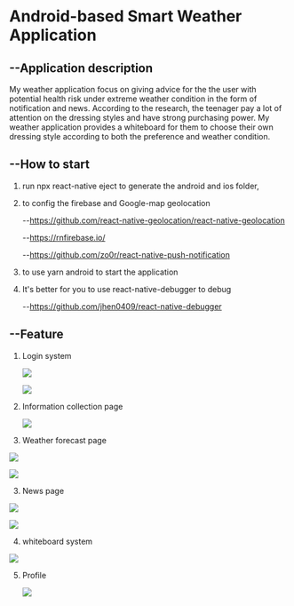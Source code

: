 # Android-based Smart Weather Application

## --Application description

My weather application focus on giving advice for the the user with potential health risk under extreme weather condition in the form of notification and news. According to the research, the teenager pay a lot of attention on the dressing styles and have strong purchasing power. My weather application provides a whiteboard for them to choose their own dressing style according to both the preference and weather condition. 

## --How to start

1. run npx react-native eject to generate the android and ios folder,

2. to config the firebase and Google-map geolocation

   --https://github.com/react-native-geolocation/react-native-geolocation

   --https://rnfirebase.io/

   --https://github.com/zo0r/react-native-push-notification

3. to use yarn android to start the application

4. It's better for you to use react-native-debugger to debug

   --https://github.com/jhen0409/react-native-debugger

## --Feature

1. Login system

   ![][login]

   ![][register]

2. Information collection page

   ![][infoCollect]

3. Weather forecast page

![][weather]

![][map]

3. News page

![][news1]

![][news2]

4. whiteboard system

![][whiteboard]

5. Profile

   ![][profile]

[][whiteboard]

[login]: ./img/Googlesignin.png
[register]: ./img/register.png
[weather]: ./img/weather.png
[map]: ./img/map.png
[news1]: ./img/new1.png
[news2]: ./img/new2.png
[whiteboard]: ./img/whiteboard.png
[profile]: ./img/profile.png
[infoCollect]: ./img/info.png

